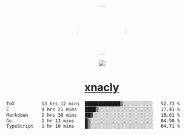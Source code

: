 <p align="center">
  <img style="border-radius: 100px" width="128" height="128" src="https://avatars.githubusercontent.com/u/47723417?v=4"/>
</p>
<p align="center">
  <img src="https://komarev.com/ghpvc/?username=xnacly&&style=flat-square"/>
</p>

<h1 align="center"><a href="https://xnacly.me"> xnacly</a> </h1>

<!--START_SECTION:waka-->

```txt
TeX          13 hrs 12 mins  █████████████▒░░░░░░░░░░░   52.73 %
C            4 hrs 21 mins   ████▒░░░░░░░░░░░░░░░░░░░░   17.41 %
Markdown     2 hrs 30 mins   ██▓░░░░░░░░░░░░░░░░░░░░░░   10.01 %
Go           1 hr 13 mins    █▒░░░░░░░░░░░░░░░░░░░░░░░   04.90 %
TypeScript   1 hr 10 mins    █▒░░░░░░░░░░░░░░░░░░░░░░░   04.71 %
```

<!--END_SECTION:waka-->
